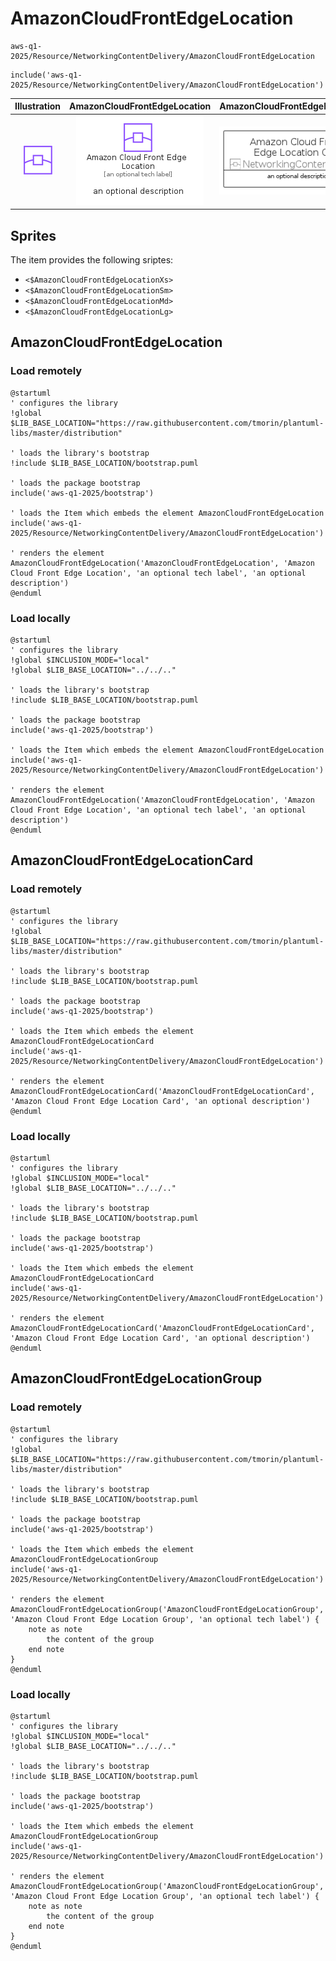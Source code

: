 # AmazonCloudFrontEdgeLocation


```text
aws-q1-2025/Resource/NetworkingContentDelivery/AmazonCloudFrontEdgeLocation
```

```text
include('aws-q1-2025/Resource/NetworkingContentDelivery/AmazonCloudFrontEdgeLocation')
```



| Illustration | AmazonCloudFrontEdgeLocation | AmazonCloudFrontEdgeLocationCard | AmazonCloudFrontEdgeLocationGroup |
| :---: | :---: | :---: | :---: |
| ![illustration for Illustration](../../../aws-q1-2025/Resource/NetworkingContentDelivery/AmazonCloudFrontEdgeLocation.png) | ![illustration for AmazonCloudFrontEdgeLocation](../../../aws-q1-2025/Resource/NetworkingContentDelivery/AmazonCloudFrontEdgeLocation.Local.png) | ![illustration for AmazonCloudFrontEdgeLocationCard](../../../aws-q1-2025/Resource/NetworkingContentDelivery/AmazonCloudFrontEdgeLocationCard.Local.png) | ![illustration for AmazonCloudFrontEdgeLocationGroup](../../../aws-q1-2025/Resource/NetworkingContentDelivery/AmazonCloudFrontEdgeLocationGroup.Local.png) |



## Sprites
The item provides the following sriptes:

- `<$AmazonCloudFrontEdgeLocationXs>`
- `<$AmazonCloudFrontEdgeLocationSm>`
- `<$AmazonCloudFrontEdgeLocationMd>`
- `<$AmazonCloudFrontEdgeLocationLg>`





## AmazonCloudFrontEdgeLocation

### Load remotely
```plantuml
@startuml
' configures the library
!global $LIB_BASE_LOCATION="https://raw.githubusercontent.com/tmorin/plantuml-libs/master/distribution"

' loads the library's bootstrap
!include $LIB_BASE_LOCATION/bootstrap.puml

' loads the package bootstrap
include('aws-q1-2025/bootstrap')

' loads the Item which embeds the element AmazonCloudFrontEdgeLocation
include('aws-q1-2025/Resource/NetworkingContentDelivery/AmazonCloudFrontEdgeLocation')

' renders the element
AmazonCloudFrontEdgeLocation('AmazonCloudFrontEdgeLocation', 'Amazon Cloud Front Edge Location', 'an optional tech label', 'an optional description')
@enduml
```

### Load locally
```plantuml
@startuml
' configures the library
!global $INCLUSION_MODE="local"
!global $LIB_BASE_LOCATION="../../.."

' loads the library's bootstrap
!include $LIB_BASE_LOCATION/bootstrap.puml

' loads the package bootstrap
include('aws-q1-2025/bootstrap')

' loads the Item which embeds the element AmazonCloudFrontEdgeLocation
include('aws-q1-2025/Resource/NetworkingContentDelivery/AmazonCloudFrontEdgeLocation')

' renders the element
AmazonCloudFrontEdgeLocation('AmazonCloudFrontEdgeLocation', 'Amazon Cloud Front Edge Location', 'an optional tech label', 'an optional description')
@enduml
```

## AmazonCloudFrontEdgeLocationCard

### Load remotely
```plantuml
@startuml
' configures the library
!global $LIB_BASE_LOCATION="https://raw.githubusercontent.com/tmorin/plantuml-libs/master/distribution"

' loads the library's bootstrap
!include $LIB_BASE_LOCATION/bootstrap.puml

' loads the package bootstrap
include('aws-q1-2025/bootstrap')

' loads the Item which embeds the element AmazonCloudFrontEdgeLocationCard
include('aws-q1-2025/Resource/NetworkingContentDelivery/AmazonCloudFrontEdgeLocation')

' renders the element
AmazonCloudFrontEdgeLocationCard('AmazonCloudFrontEdgeLocationCard', 'Amazon Cloud Front Edge Location Card', 'an optional description')
@enduml
```

### Load locally
```plantuml
@startuml
' configures the library
!global $INCLUSION_MODE="local"
!global $LIB_BASE_LOCATION="../../.."

' loads the library's bootstrap
!include $LIB_BASE_LOCATION/bootstrap.puml

' loads the package bootstrap
include('aws-q1-2025/bootstrap')

' loads the Item which embeds the element AmazonCloudFrontEdgeLocationCard
include('aws-q1-2025/Resource/NetworkingContentDelivery/AmazonCloudFrontEdgeLocation')

' renders the element
AmazonCloudFrontEdgeLocationCard('AmazonCloudFrontEdgeLocationCard', 'Amazon Cloud Front Edge Location Card', 'an optional description')
@enduml
```

## AmazonCloudFrontEdgeLocationGroup

### Load remotely
```plantuml
@startuml
' configures the library
!global $LIB_BASE_LOCATION="https://raw.githubusercontent.com/tmorin/plantuml-libs/master/distribution"

' loads the library's bootstrap
!include $LIB_BASE_LOCATION/bootstrap.puml

' loads the package bootstrap
include('aws-q1-2025/bootstrap')

' loads the Item which embeds the element AmazonCloudFrontEdgeLocationGroup
include('aws-q1-2025/Resource/NetworkingContentDelivery/AmazonCloudFrontEdgeLocation')

' renders the element
AmazonCloudFrontEdgeLocationGroup('AmazonCloudFrontEdgeLocationGroup', 'Amazon Cloud Front Edge Location Group', 'an optional tech label') {
    note as note
        the content of the group
    end note
}
@enduml
```

### Load locally
```plantuml
@startuml
' configures the library
!global $INCLUSION_MODE="local"
!global $LIB_BASE_LOCATION="../../.."

' loads the library's bootstrap
!include $LIB_BASE_LOCATION/bootstrap.puml

' loads the package bootstrap
include('aws-q1-2025/bootstrap')

' loads the Item which embeds the element AmazonCloudFrontEdgeLocationGroup
include('aws-q1-2025/Resource/NetworkingContentDelivery/AmazonCloudFrontEdgeLocation')

' renders the element
AmazonCloudFrontEdgeLocationGroup('AmazonCloudFrontEdgeLocationGroup', 'Amazon Cloud Front Edge Location Group', 'an optional tech label') {
    note as note
        the content of the group
    end note
}
@enduml
```

